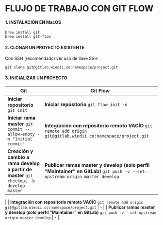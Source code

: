 # FLUJO DE TRABAJO CON GIT FLOW

#### 1. INSTALACIÓN EN MacOS
```
brew install git
brew install git-flow
```
#### 2. CLONAR UN PROYECTO EXISTENTE

Con SSH (recomendado) ver uso de llave SSH
```
git clone git@gitlab.wiedii.co:namespace/project.git
```

#### 3. INICIALIZAR UN PROYECTO

| Git  | Git Flow |
| - | - |
| **Iniciar repositorio** `git init` | **Iniciar repositorio**  `git flow init -d`|
| **Iniciar rama master**  `git commit --allow-empty -m "Initial commit"`|**Integración con repositorio remoto VACÍO** `git remote add origin git@gitlab.wiedii.co:namespace/project.git`|
|**Creación y cambio a rama develop a partir de master** `git checkout -b develop master` |**Publicar ramas master y develop (solo perfil “Maintainer” en GitLab)** `git push -v --set-upstream origin master develop`
|
| **Integración con repositorio remoto VACÍO** `git remote add origin git@gitlab.wiedii.co:namespace/project.git` | - |
| **Publicar ramas master y develop (solo perfil “Maintainer” en GitLab)** `git push -v --set-upstream origin master develop` | - |
